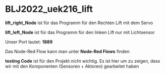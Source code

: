 # BLJ2022_uek216_lift

**lift_right_Node** ist für das Programm für den Rechten Lift mit dem Servo

**lift_left_Node** ist für das Programm für den linken Lift nur mit Lichtsensor

Unser Port lautet: **1889**

Das Node-Red Flow kann man unter **Node-Red Flows** finden

**testing Code** ist für den Projekt nicht wichtig. Es ist hier um zu zeigen, dass wir
mit den Komponenten (Sensoren + Aktoren) gearbeitet haben
